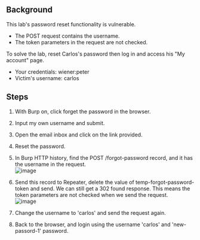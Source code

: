 ## Background  
This lab's password reset functionality is vulnerable. 
- The POST request contains the username.  
- The token parameters in the request are not checked.  

To solve the lab, reset Carlos's password then log in and access his "My account" page.  
- Your credentials: wiener:peter  
- Victim's username: carlos  

## Steps  

1. With Burp on, click forget the password in the browser.  

2. Input my own username and submit.  

3. Open the email inbox and click on the link provided.  

4. Reset the password.  

5. In Burp HTTP history, find the POST /forgot-password record, and it has the username in the request.  
![image](https://user-images.githubusercontent.com/106157137/175854308-29b4e5ab-511a-41bb-a4f6-de0df3e3e7bf.png)


6. Send this record to Repeater, delete the value of temp-forgot-password-token and send. We can still get a 302 found response. This means the token parameters are not checked when we send the request.    
![image](https://user-images.githubusercontent.com/106157137/175854514-f676927d-438c-492c-a0b2-3247c62174fe.png)

7. Change the username to 'carlos' and send the request again.  

8. Back to the browser, and login using the username 'carlos' and 'new-passord-1' password.

